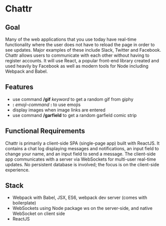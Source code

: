 # Chattr

## Goal
Many of the web applications that you use today have real-time functionality where the user does not have to reload the page in order to see updates. Major examples of these include Slack, Twitter and Facebook.
Chattr allows users to communicate with each other without having to register accounts. It will use React, a popular front-end library created and used heavily by Facebook as well as modern tools for Node including Webpack and Babel.

## Features
- use command __/gif__ _keyword_ to get a random gif from giphy
- __:__ _emoji-command_ __:__ to use emojis
- display images when image links are entered
- use command __/garfield__ to get a random garfield comic strip

## Functional Requirements
Chattr is primarily a client-side SPA (single-page app) built with ReactJS. It contains a chat log displaying messages and notifications, an input field to change your name, and an input field to send a message. The client-side app communicates with a server via WebSockets for multi-user real-time updates. No persistent database is involved; the focus is on the client-side experience.

## Stack
- Webpack with Babel, JSX, ES6, webpack dev server (comes with boilerplate)
- WebSockets using Node package ws on the server-side, and native WebSocket on client side
- ReactJS
